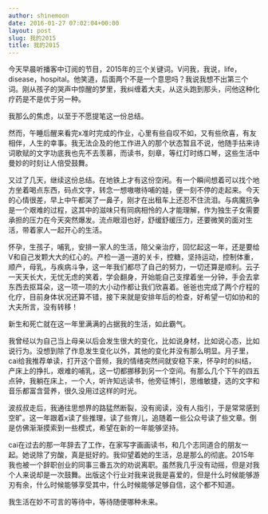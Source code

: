 ```yaml
---
author: shinemoon
date: 2016-01-27 07:02:04+00:00
layout: post
slug: 我的2015
title: 我的2015
---
```


今天早晨听播客中订阅的节目，2015年的三个关键词。V问我，我说，life，disease，hospital。他笑道，后面两个不是一个意思吗？我说我想不出第三个词。刚从孩子的哭声中惊醒的梦里，我纠缠着大夫，从这头跑到那头，问他这种化疗药是不是优于另一种。





我那么的焦虑，以至于不愿提笔这一份总结。





然而，午睡后醒来看完x准时完成的作业，心里有些自叹不如，又有些欣喜，有友相伴，人生的幸事。我无法企及的他工作进入的那个状态暂且不说，他随手拈来诗词歌赋的文字功底我也先不去羡慕，而读书，刻章，等红灯时练口琴，这些生活中曼妙的时刻让人倍受鼓舞。





又过了几天，继续这份总结。在地铁上才有这份空闲。有一个瞬间想着可以找个地方坐着喝点东西，码点文字，转念一想嗷嗷待哺的娃，便一刻不停的走起来。今天的心情很差，早上中午都哭了一鼻子，刚才在出租车上还忍不住流泪。与病魔抗争是一个艰难的过程，这其中的滋味只有同病相怜的人才能理解，作为独生子女需要承担的压力在今天突然爆发。流点眼泪也好，舒缓舒缓压力，还要微笑的面对生活，带着家人一起开心的生活。





怀孕，生孩子，哺乳，安排一家人的生活，陪父亲治疗，回忆起这一年，还是要给V和自己发颗大大的红心的。产检一道一道的关卡，控糖，坚持运动，控制体重，顺产，母乳，与疾病斗争，这一年我们都尽了自己的努力，一切还算是顺利。云子一天天长大，无忧无虑的笑着，学会翻身，开始能自己支撑着坐一分钟，手会去拿东西去抠耳朵，这一项一项的大小动作都让我们欣喜着。爸爸也完成了两个疗程的化疗，目前身体状况还算不错，接下来就是安排年后的检查，好希望一切如协和的大夫所言，没有转移！





新生和死亡就在这一年里满满的占据我的生活，如此霸气。





我曾经以为自己当上母亲以后会发生很大的变化，比如说身材，比如说心态，比如说行为。没想到除了作息发生变化以外，其他的变化并没有那么明显。月子里，cai给我推荐单读，打开这个音频，我的情绪突然间就安稳下来，怀孕时的纠结，产床上的挣扎，艰难的哺乳，这一切都挪移到另一个空间。有那么几个下午的四五点钟，我躺在床上，一个人，听许知远读书，他旁征博引，思维敏捷，选的文字和音乐都富含营养，很久没用过这样的时光。





波叔叔走后，我通往思想界的路猛然断裂，没有阅读，没有人指引，于是常常感到空旷。这一年跟着x读了些推理，读了些育儿，追随着一些公众号读了些文章。倒是仿佛渐渐摸索到一些模式，希望在新的一年能够坚持。





cai在过去的那一年辞去了工作，在家写字画画读书，和几个志同道合的朋友一起。她说除了穷酸，真是挺好的。我仰望着她的生活，总是那么的彻底。2015年我也被一个辞职创业的同事三番五次的劝说离职。虽然我几乎没有动摇，但是对我个人来说却是一次鼓舞。出版这个行业对我来说我是喜爱的，但是什么时候能够游刃有余，什么时候能够享受其中，什么时候能够足够自信，这个都不知道。





我生活在妙不可言的等待中，等待随便哪种未来。
